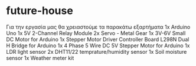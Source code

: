 # future-house

Για την εργασία μας θα χρειαστούμε τα παρακάτω εξαρτήματα
	1x Arduino Uno
	1x 5V 2-Channel Relay Module
	2x Servo - Metal Gear
	1x 3V-6V Small DC Motor for Arduino
	1x Stepper Motor Driver Controller Board L298N Dual H Bridge for Arduino
	1x 4 Phase 5 Wire DC 5V Stepper Motor for Arduino
	1x LDR light sensor
	2x DHT11/22 temprature/humidity sensor
	1x Soil moisture sensor
	1x Weather meter kit
	
